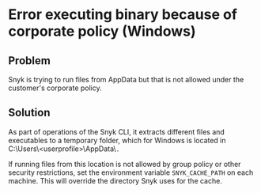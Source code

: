# Error executing binary because of corporate policy (Windows)

## **Problem**

Snyk is trying to run files from AppData but that is not allowed under the customer's corporate policy.

## Solution

As part of operations of the Snyk CLI, it extracts different files and executables to a temporary folder, which for Windows is located in C:\Users\\\<userprofile>\AppData\\`.`

If running files from this location is not allowed by group policy or other security restrictions, set the environment variable `SNYK_CACHE_PATH` on each machine. This will override the directory Snyk uses for the cache.
